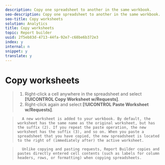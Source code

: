 ```yaml
---
description: Copy one spreadsheet to another in the same workbook.
seo-description: Copy one spreadsheet to another in the same workbook.
seo-title: Copy worksheets
solution: Analytics
title: Copy worksheets
topic: Report builder
uuid: 2f5eb83d-4713-44fa-92e7-c68be6b372e3
index: y
internal: n
snippet: y
translate: y
---
```


# Copy worksheets


>1. Right-click a cell anywhere in the spreadsheet and select **[!UICONTROL  Copy Worksheet w/Requests]**.
>1. Right-click again and select **[!UICONTROL  Paste Worksheet w/Requests]**.

>       A new worksheet is added to your workbook. By default, the worksheet has the same name as the original worksheet, but has the suffix (2). If you repeat the paste operation, the new worksheet has the suffix (3), and so on. When you paste a spreadsheet that you have copied, the new spreadsheet is located to the right of (immediately after) the active worksheet. 

>       Unlike copying and pasting requests, Report Builder copies and pastes directly entered cell contents (such as labels for column headers, rows, or formatting) when copying spreadsheets. 

